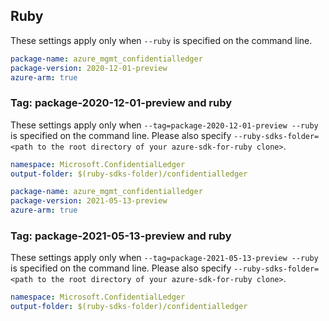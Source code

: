 ## Ruby

These settings apply only when `--ruby` is specified on the command line.

```yaml
package-name: azure_mgmt_confidentialledger
package-version: 2020-12-01-preview
azure-arm: true
```

### Tag: package-2020-12-01-preview and ruby

These settings apply only when `--tag=package-2020-12-01-preview --ruby` is specified on the command line.
Please also specify `--ruby-sdks-folder=<path to the root directory of your azure-sdk-for-ruby clone>`.

```yaml $(tag) == 'package-2020-12-01-preview' && $(ruby)
namespace: Microsoft.ConfidentialLedger
output-folder: $(ruby-sdks-folder)/confidentialledger
```

```yaml
package-name: azure_mgmt_confidentialledger
package-version: 2021-05-13-preview
azure-arm: true
```

### Tag: package-2021-05-13-preview and ruby

These settings apply only when `--tag=package-2021-05-13-preview --ruby` is specified on the command line.
Please also specify `--ruby-sdks-folder=<path to the root directory of your azure-sdk-for-ruby clone>`.

```yaml $(tag) == 'package-2021-05-13-preview' && $(ruby)
namespace: Microsoft.ConfidentialLedger
output-folder: $(ruby-sdks-folder)/confidentialledger
```